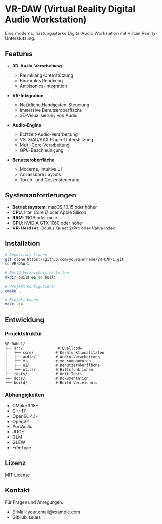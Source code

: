 # VR-DAW (Virtual Reality Digital Audio Workstation)

Eine moderne, leistungsstarke Digital Audio Workstation mit Virtual Reality-Unterstützung.

## Features

- **3D-Audio-Verarbeitung**
  - Raumklang-Unterstützung
  - Binaurales Rendering
  - Ambisonics-Integration

- **VR-Integration**
  - Natürliche Handgesten-Steuerung
  - Immersive Benutzeroberfläche
  - 3D-Visualisierung von Audio

- **Audio-Engine**
  - Echtzeit-Audio-Verarbeitung
  - VST3/AU/AAX Plugin-Unterstützung
  - Multi-Core-Verarbeitung
  - GPU-Beschleunigung

- **Benutzeroberfläche**
  - Moderne, intuitive UI
  - Anpassbare Layouts
  - Touch- und Gestensteuerung

## Systemanforderungen

- **Betriebssystem**: macOS 10.15 oder höher
- **CPU**: Intel Core i7 oder Apple Silicon
- **RAM**: 16GB oder mehr
- **GPU**: NVIDIA GTX 1060 oder höher
- **VR-Headset**: Oculus Quest 2/Pro oder Valve Index

## Installation

```bash
# Repository klonen
git clone https://github.com/yourusername/VR-DAW-1.git
cd VR-DAW-1

# Build-Verzeichnis erstellen
mkdir build && cd build

# Projekt konfigurieren
cmake ..

# Projekt bauen
make -j4
```

## Entwicklung

### Projektstruktur

```
VR-DAW-1/
├── src/                # Quellcode
│   ├── core/          # Kernfunktionalitäten
│   ├── audio/         # Audio-Verarbeitung
│   ├── vr/            # VR-Komponenten
│   ├── ui/            # Benutzeroberfläche
│   └── utils/         # Hilfsfunktionen
├── tests/             # Unit-Tests
├── docs/              # Dokumentation
└── build/             # Build-Verzeichnis
```

### Abhängigkeiten

- CMake 3.15+
- C++17
- OpenGL 4.1+
- OpenVR
- PortAudio
- JUCE
- GLM
- GLEW
- FreeType

## Lizenz

MIT License

## Kontakt

Für Fragen und Anregungen:
- E-Mail: your.email@example.com
- GitHub Issues
